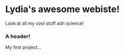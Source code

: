 # Lydia's awesome webiste!

Look at all my cool stuff adn science!

### A header!

My first project...



